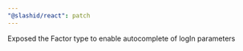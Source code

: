 ```yaml
---
"@slashid/react": patch
---
```


Exposed the Factor type to enable autocomplete of logIn parameters

